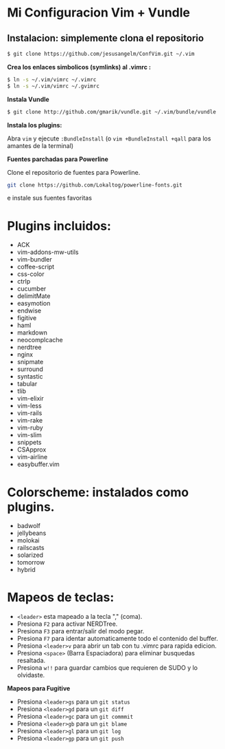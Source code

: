 # Mi Configuracion Vim + Vundle

## Instalacion: simplemente clona el repositorio

```bash
$ git clone https://github.com/jesusangelm/ConfVim.git ~/.vim
```

**Crea los enlaces simbolicos (symlinks) al .vimrc :**

```bash
$ ln -s ~/.vim/vimrc ~/.vimrc
$ ln -s ~/.vim/vimrc ~/.gvimrc
```

**Instala Vundle**

```bash
$ git clone http://github.com/gmarik/vundle.git ~/.vim/bundle/vundle
```

**Instala los plugins:**

Abra `vim` y ejecute `:BundleInstall`  (o `vim +BundleInstall +qall` para los amantes de la terminal)

**Fuentes parchadas para Powerline**

Clone el repositorio de fuentes para Powerline.
```bash
git clone https://github.com/Lokaltog/powerline-fonts.git
```
e instale sus fuentes favoritas

# Plugins incluidos:

 * ACK
 * vim-addons-mw-utils
 * vim-bundler
 * coffee-script
 * css-color
 * ctrlp
 * cucumber
 * delimitMate
 * easymotion
 * endwise
 * figitive
 * haml
 * markdown
 * neocomplcache
 * nerdtree
 * nginx
 * snipmate
 * surround
 * syntastic
 * tabular
 * tlib
 * vim-elixir
 * vim-less
 * vim-rails
 * vim-rake
 * vim-ruby
 * vim-slim
 * snippets
 * CSApprox
 * vim-airline
 * easybuffer.vim


# Colorscheme: instalados como plugins.

 * badwolf
 * jellybeans
 * molokai
 * railscasts
 * solarized
 * tomorrow
 * hybrid


# Mapeos de teclas:

 * `<leader>` esta mapeado a la tecla "," (coma).
 * Presiona `F2` para activar NERDTree.
 * Presiona `F3` para entrar/salir del modo pegar.
 * Presiona `F7` para identar automaticamente todo el contenido del buffer.
 * Presiona `<leader>v` para abrir un tab con tu .vimrc para rapida edicion.
 * Presiona `<space>` (Barra Espaciadora) para eliminar busquedas resaltada.
 * Presiona `w!!` para guardar cambios que requieren de SUDO y lo olvidaste.

**Mapeos para Fugitive**

* Presiona `<leader>gs` para un `git status`
* Presiona `<leader>gd` para un `git diff`
* Presiona `<leader>gc` para un `git commmit`
* Presiona `<leader>gb` para un `git blame`
* Presiona `<leader>gl` para un `git log`
* Presiona `<leader>gp` para un `git push`

